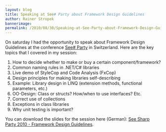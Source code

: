 ```yaml
---
layout: blog
title: Speaking at See# Party about Framework Design Guidelines
author: Rainer Stropek
bannerimage: 
permalink: /2010/08/30/Speaking-at-See-Party-about-Framework-Design-Guidelines
---
```


<p xmlns="http://www.w3.org/1999/xhtml">On saturday I had the opportunity to speak about Framework Design Guidelines at the conference <a href="http://www.seesharpparty.de/" target="_blank">See# Party</a> in Switzerland. Here are the key topics that I covered in my session:</p><ol xmlns="http://www.w3.org/1999/xhtml">
  <li>How to decide whether to make or buy a certain component/framework?</li>
  <li>Common naming rules in .NET/C# libraries</li>
  <li>Live demo of StyleCop and Code Analysis (FxCop)</li>
  <li>Design principles for making libraries self-describing</li>
  <li>Example: Library design in LINQ (extension methods, functional parameters, etc.)</li>
  <li>OO-Design: Class or structs? How/when to use interfaces? Etc.</li>
  <li>Correct use of collections</li>
  <li>Exceptions in class libraries</li>
  <li>Why unit testing is important?</li>
</ol><p xmlns="http://www.w3.org/1999/xhtml">You can download the slides for the session here (German): <a href="{{site.baseurl}}/images/blog/2010/08/See Sharp Party 2010 - Framework Design Guidelines.pdf" target="__blank">See Sharp Party 2010 - Framework Design Guidelines</a>.</p>
